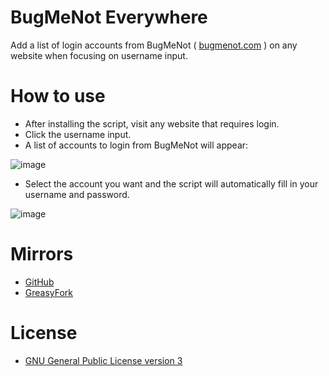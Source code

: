 # BugMeNot Everywhere
Add a list of login accounts from BugMeNot ( [bugmenot.com](http://bugmenot.com/) ) on any website when focusing on username input.

# How to use
- After installing the script, visit any website that requires login.
- Click the username input.
- A list of accounts to login from BugMeNot will appear:

![image](https://greasyfork.s3.us-east-2.amazonaws.com/mgs9vn9bkzxnl31gd6zj7eve5b1y)
- Select the account you want and the script will automatically fill in your username and password.

![image](https://greasyfork.s3.us-east-2.amazonaws.com/ejpporqw2h2qggxp7s56633nrt7c)

# Mirrors
- [GitHub](https://github.com/tam710562/BugMeNot-Everywhere)
- [GreasyFork](https://greasyfork.org/scripts/35957-bugmenot-everywhere)

# License
- [GNU General Public License version 3](https://www.gnu.org/copyleft/gpl.html)
